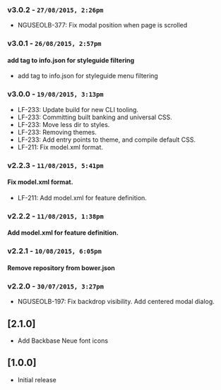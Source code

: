 ### v3.0.2 - `27/08/2015, 2:26pm`
* NGUSEOLB-377: Fix modal position when page is scrolled  


### v3.0.1 - `26/08/2015, 2:57pm`
#### add tag to info.json for styleguide filtering  
* add tag to info.json for styleguide menu filtering  


### v3.0.0 - `19/08/2015, 3:13pm`
* LF-233: Update build for new CLI tooling.  
* LF-233: Committing built banking and universal CSS.  
* LF-233: Move less dir to styles.  
* LF-233: Removing themes.  
* LF-233: Add entry points to theme, and compile default CSS.  
* LF-211: Fix model.xml format.  


### v2.2.3 - `11/08/2015, 5:41pm`
#### Fix model.xml format.  
* LF-211: Add model.xml for feature definition.  


### v2.2.2 - `11/08/2015, 1:38pm`
#### Add model.xml for feature definition.  


### v2.2.1 - `10/08/2015, 6:05pm`
#### Remove repository from bower.json  


### v2.2.0 - `30/07/2015, 3:27pm`
* NGUSEOLB-197: Fix backdrop visibility. Add centered modal dialog.  


## [2.1.0]
 - Add Backbase Neue font icons

## [1.0.0]
 - Initial release
